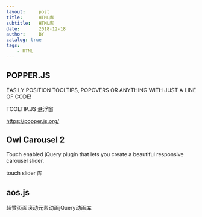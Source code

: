 ```yaml
---
layout:     post
title:      HTML库
subtitle:   HTML库
date:       2018-12-18
author:     BY
catalog: true
tags:
    - HTML
---
```


## POPPER.JS

EASILY POSITION TOOLTIPS, POPOVERS OR ANYTHING WITH JUST A LINE OF CODE!

TOOLTIP.JS 悬浮窗

https://popper.js.org/

## Owl Carousel 2

Touch enabled jQuery plugin that lets you create a beautiful responsive carousel slider.

touch slider 库


## aos.js

超赞页面滚动元素动画jQuery动画库

<div aos="fade-up"></div>






